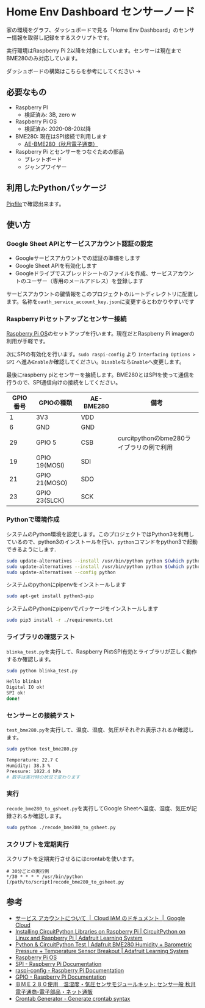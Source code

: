 # Home Env Dashboard センサーノード

家の環境をグラフ、ダッシュボードで見る「Home Env Dashboard」のセンサー情報を取得し記録をするスクリプトです。

実行環境はRaspberry Pi 2以降を対象にしています。センサーは現在までBME280のみ対応しています。

ダッシュボードの構築はこちらを参考にしてください -> 

## 必要なもの

- Raspberry PI
  - 検証済み: 3B, zero w
- Raspberry Pi OS
  - 検証済み: 2020-08-20以降
- BME280: 現在はSPI接続で利用します
  - [AE-BME280（秋月電子通商）](https://akizukidenshi.com/catalog/g/gK-09421/)
- Raspberry Pi とセンサーをつなぐための部品
  - ブレットボード
  - ジャンプワイヤー

## 利用したPythonパッケージ

[Pipfile](./Pipfile)で確認出来ます。

## 使い方

### Google Sheet APIとサービスアカウント認証の設定

- Googleサービスアカウントでの認証の準備をします
- Google Sheet APIを有効化します
- Googleドライブでスプレッドシートのファイルを作成、サービスアカウントのユーザー（専用のメールアドレス）を登録します

サービスアカウントの鍵情報をこのプロジェクトのルートディレクトリに配置します。名称を`oauth_service_account_key.json`に変更するとわかりやすいです

### Raspberry Piセットアップとセンサー接続

[Raspberry Pi OS](https://www.raspberrypi.org/software/)のセットアップを行います。現在だとRaspberry Pi imagerの利用が手軽です。

次にSPIの有効化を行います。`sudo raspi-config` より `Interfacing Options > SPI` へ進み`Enable`か確認してください。`Disable`なら`Enable`へ変更します。

最後にraspberry piとセンサーを接続します。BME280とはSPIを使って通信を行うので、SPI通信向けの接続をしてください。

GPIO番号 | GPIOの種類 | AE-BME280 | 備考
-- | -- | -- | --
1 | 3V3 | VDD |  
6 | GND | GND |  
29 | GPIO 5 | CSB | curcitpythonのbme280ライブラリの例で利用
19 | GPIO 19(MOSI) | SDI |  
21 | GPIO 21(MOSO) | SDO |  
23 | GPIO 23(SLCK) | SCK |  

### Pythonで環境作成

システムのPython環境を設定します。このプロジェクトではPython3を利用しているので、python3のインストールを行い、`python`コマンドをpython3で起動できるようにします.

```bash
sudo update-alternatives --install /usr/bin/python python $(which python2) 1
sudo update-alternatives --install /usr/bin/python python $(which python3) 2
sudo update-alternatives --config python
```

システムのpythonにpipenvをインストールします

```bash
sudo apt-get install python3-pip
```

システムのPythonにpipenvでパッケージをインストールします

```bash
sudo pip3 install -r ./requirements.txt
```

### ライブラリの確認テスト

`blinka_test.py`を実行して、Raspberry PiのSPI有効とライブラリが正しく動作するか確認します。

```bash
sudo python blinka_test.py

Hello blinka!
Digital IO ok!
SPI ok!
done!
```

### センサーとの接続テスト

`test_bme280.py`を実行して、温度、湿度、気圧がそれぞれ表示されるか確認します。

```bash
sudo python test_bme280.py

Temperature: 22.7 C
Humidity: 38.3 %
Pressure: 1022.4 hPa
# 数字は実行時の状況で変わります
```

### 実行

`recode_bme280_to_gsheet.py`を実行してGoogle Sheetへ温度、湿度、気圧が記録されるか確認します。

```bash
sudo python ./recode_bme280_to_gsheet.py
```

<!-- TODO:2020-12-05 記録された画像を乗せる -->

### スクリプトを定期実行

スクリプトを定期実行させるにはcrontabを使います。

```cron
# 30分ごとの実行例
*/30 * * * * /usr/bin/python [/path/to/script]recode_bme280_to_gsheet.py
```

## 参考

- [サービス アカウントについて  |  Cloud IAM のドキュメント  |  Google Cloud](https://cloud.google.com/iam/docs/understanding-service-accounts?hl=ja#background)
- [Installing CircuitPython Libraries on Raspberry Pi | CircuitPython on Linux and Raspberry Pi | Adafruit Learning System](https://learn.adafruit.com/circuitpython-on-raspberrypi-linux/installing-circuitpython-on-raspberry-pi)
- [Python & CircuitPython Test | Adafruit BME280 Humidity + Barometric Pressure + Temperature Sensor Breakout | Adafruit Learning System](https://learn.adafruit.com/adafruit-bme280-humidity-barometric-pressure-temperature-sensor-breakout/python-circuitpython-test)
- [Raspberry Pi OS](https://www.raspberrypi.org/software/)
- [SPI - Raspberry Pi Documentation](https://www.raspberrypi.org/documentation/hardware/raspberrypi/spi/README.md)
- [raspi-config - Raspberry Pi Documentation](https://www.raspberrypi.org/documentation/configuration/raspi-config.md)
- [GPIO - Raspberry Pi Documentation](https://www.raspberrypi.org/documentation/usage/gpio/)
- [ＢＭＥ２８０使用　温湿度・気圧センサモジュールキット: センサ一般 秋月電子通商-電子部品・ネット通販](https://akizukidenshi.com/catalog/g/gK-09421/)
- [Crontab Generator - Generate crontab syntax](https://crontab-generator.org/)
